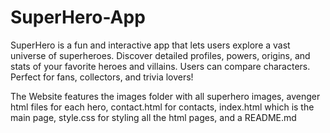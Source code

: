 # SuperHero-App
SuperHero is a fun and interactive app that lets users explore a vast universe of superheroes. Discover detailed profiles, powers, origins, and stats of your favorite heroes and villains. Users can compare characters. Perfect for fans, collectors, and trivia lovers!

The Website features the images folder with all superhero images, avenger html files for each hero, contact.html for contacts, index.html which is the main page, style.css for styling all the html pages, and a README.md

